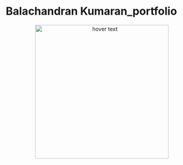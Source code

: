 # Balachandran Kumaran_portfolio
<p align="center">
  <img src="assets/readme.png" width="350" title="hover text">
</p>
